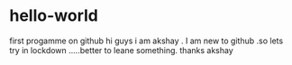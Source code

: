 # hello-world
first progamme on github
hi guys i am akshay . I am new to github .so lets try in lockdown .....better to leane something.
thanks
akshay
